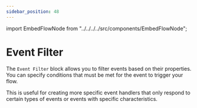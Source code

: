 ```yaml
---
sidebar_position: 48
---
```


import EmbedFlowNode from "../../../../src/components/EmbedFlowNode";

# Event Filter

The `Event Filter` block allows you to filter events based on their properties. You can specify conditions that must be met for the event to trigger your flow.

This is useful for creating more specific event handlers that only respond to certain types of events or events with specific characteristics.

<EmbedFlowNode type="option_event_filter" />
